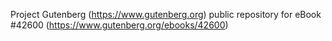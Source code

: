 Project Gutenberg (https://www.gutenberg.org) public repository for eBook #42600 (https://www.gutenberg.org/ebooks/42600)
